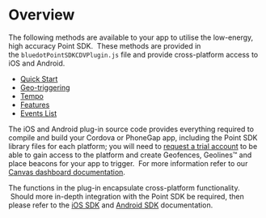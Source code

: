 Overview
=======================

The following methods are available to your app to utilise the low-energy, high accuracy Point SDK.  These methods are provided in the `bluedotPointSDKCDVPlugin.js` file and provide cross-platform access to iOS and Android.

*   [Quick Start](./Quick%20Start.md)
*   [Geo-triggering](./Geo-triggering.md)
*   [Tempo](./Tempo.md)
*   [Features](./Features.md)
*   [Events List](./Events%20List.md)

The iOS and Android plug-in source code provides everything required to compile and build your Cordova or PhoneGap app, including the Point SDK library files for each platform; you will need to [request a trial account](https://bluedot.io/contact-us/) to be able to gain access to the platform and create Geofences, Geolines™ and place beacons for your app to trigger.  For more information refer to our [Canvas dashboard documentation](../../Canvas/Overview.md).

The functions in the plug-in encapsulate cross-platform functionality.  Should more in-depth integration with the Point SDK be required, then please refer to the [iOS SDK](../../Point%20SDK/iOS/Overview.md) and [Android SDK](../../Point%20SDK/Android/Overview.md) documentation.